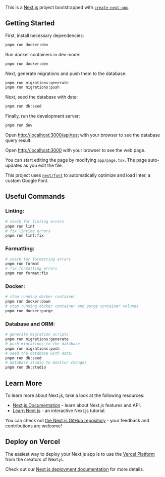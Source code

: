 This is a [Next.js](https://nextjs.org/) project bootstrapped with [`create-next-app`](https://github.com/vercel/next.js/tree/canary/packages/create-next-app).

## Getting Started

First, install necessary dependencies:

```bash
pnpm run docker:dev
```
Run docker containers in dev mode:

```bash
pnpm run docker:dev
```
Next, generate migrations and push them to the database:

```bash
pnpm run migrations:generate
pnpm run migrations:push
```
Next, seed the database with data:

```bash
pnpm run db:seed
```
Finally, run the development server:

```bash
pnpm run dev
```

Open [http://localhost:3000/api/test](http://localhost:3000/api/test) with your browser to see the database query result.

Open [http://localhost:3000](http://localhost:3000) with your browser to see the web page.

You can start editing the page by modifying `app/page.tsx`. The page auto-updates as you edit the file.

This project uses [`next/font`](https://nextjs.org/docs/basic-features/font-optimization) to automatically optimize and load Inter, a custom Google Font.

## Useful Commands

### Linting:

```bash
# check for linting errors
pnpm run lint
# fix linting errors
pnpm run lint:fix
```

### Formatting:

```bash
# check for formatting errors
pnpm run format
# fix formatting errors
pnpm run format:fix
```

### Docker:

```bash
# stop running docker container
pnpm run docker:down
# stop running docker container and purge container volumes
pnpm run docker:purge
```

### Database and ORM:

```bash
# generate migration scripts
pnpm run migrations:generate
# push migrations to the database
pnpm run migrations:push
# seed the database with data:
pnpm run db:seed
# database studio to monitor changes
pnpm run db:studio
```

## Learn More

To learn more about Next.js, take a look at the following resources:

- [Next.js Documentation](https://nextjs.org/docs) - learn about Next.js features and API.
- [Learn Next.js](https://nextjs.org/learn) - an interactive Next.js tutorial.

You can check out [the Next.js GitHub repository](https://github.com/vercel/next.js/) - your feedback and contributions are welcome!

## Deploy on Vercel

The easiest way to deploy your Next.js app is to use the [Vercel Platform](https://vercel.com/new?utm_medium=default-template&filter=next.js&utm_source=create-next-app&utm_campaign=create-next-app-readme) from the creators of Next.js.

Check out our [Next.js deployment documentation](https://nextjs.org/docs/deployment) for more details.
